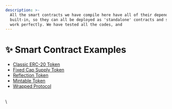 ```yaml
---
description: >-
  All the smart contracts we have compile here have all of their dependencies
  built-in, so they can all be deployed as 'standalone' contracts and should
  work perfectly. We have tested all the codes, and
---
```


# ✨ Smart Contract Examples

* ​[Classic ERC-20 Token](classic-phi-20-token.md)​
* ​[Fixed Cap Supply Token](fixed-cap-supply-token.md)​
* ​[Reflection Token](reflection-token.md)​
* ​[Mintable Token](mintable-token.md)​
* ​[Wrapped Protocol](wrapped-protocol.md)​

\
\
